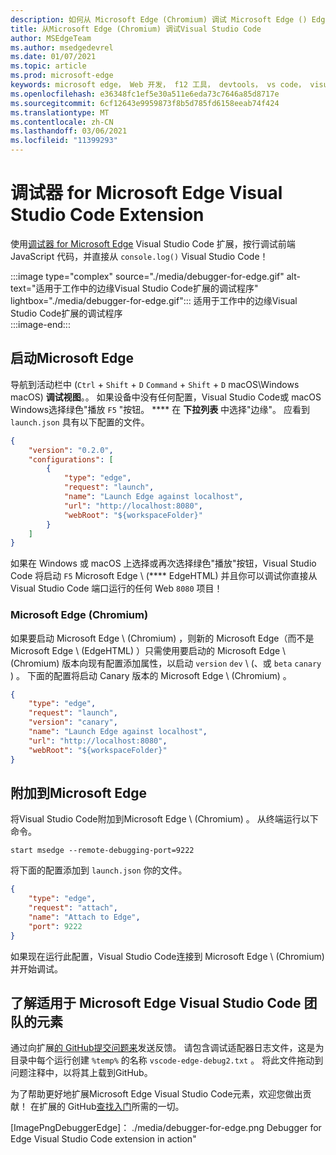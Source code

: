 ```yaml
---
description: 如何从 Microsoft Edge (Chromium) 调试 Microsoft Edge () EdgeHTML Visual Studio Code
title: 从Microsoft Edge (Chromium) 调试Visual Studio Code
author: MSEdgeTeam
ms.author: msedgedevrel
ms.date: 01/07/2021
ms.topic: article
ms.prod: microsoft-edge
keywords: microsoft edge， Web 开发， f12 工具， devtools， vs code， visual studio code， debugger
ms.openlocfilehash: e36348fc1ef5e30a511e6eda73c7646a85d8717e
ms.sourcegitcommit: 6cf12643e9959873f8b5d785fd6158eeab74f424
ms.translationtype: MT
ms.contentlocale: zh-CN
ms.lasthandoff: 03/06/2021
ms.locfileid: "11399293"
---
```

# <a name="debugger-for-microsoft-edge-visual-studio-code-extension"></a>调试器 for Microsoft Edge Visual Studio Code Extension  

使用[调试器 for Microsoft Edge][VisualstudioMarketplaceDebuggerMicrosoftEdge] Visual Studio Code 扩展，按行调试前端 JavaScript 代码，并直接从 `console.log()` Visual Studio Code！ [][VisualstudioCode]  

:::image type="complex" source="./media/debugger-for-edge.gif" alt-text="适用于工作中的边缘Visual Studio Code扩展的调试程序" lightbox="./media/debugger-for-edge.gif":::
   适用于工作中的边缘Visual Studio Code扩展的调试程序  
:::image-end:::

<!--![Debugger for Edge Visual Studio Code extension at work][ImageGifDebuggerEdge]  -->  

## <a name="launching-microsoft-edge"></a>启动Microsoft Edge  

导航到活动栏中 (`Ctrl` + `Shift` + `D` `Command` + `Shift` + `D` macOS\Windows macOS\) **调试视图**。。  如果设备中没有任何配置，Visual Studio Code或 macOS Windows选择绿色"播放 `F5` "按钮。 ****  在 **下拉列表** 中选择"边缘"。  应看到 `launch.json` 具有以下配置的文件。  

```json
{
    "version": "0.2.0",
    "configurations": [
        {
            "type": "edge",
            "request": "launch",
            "name": "Launch Edge against localhost",
            "url": "http://localhost:8080",
            "webRoot": "${workspaceFolder}"
        }
    ]
}
```  

如果在 Windows 或 macOS 上选择或再次选择绿色"播放"按钮，Visual Studio Code 将启动 `F5` Microsoft Edge \ (**** EdgeHTML\) 并且你可以调试你直接从 Visual Studio Code 端口运行的任何 Web `8080` 项目！  

### <a name="microsoft-edge-chromium"></a>Microsoft Edge (Chromium)  

如果要启动 Microsoft Edge \ (Chromium\) ，则新的 Microsoft Edge（而不是 Microsoft Edge \ (EdgeHTML\) ）只需使用要启动的 Microsoft Edge \ (Chromium\) 版本向现有配置添加属性，以启动 `version` `dev` \ (、或 `beta` `canary` \) 。  下面的配置将启动 Canary 版本的 Microsoft Edge \ (Chromium\) 。  

```json
{
    "type": "edge",
    "request": "launch",
    "version": "canary",
    "name": "Launch Edge against localhost",
    "url": "http://localhost:8080",
    "webRoot": "${workspaceFolder}"
}
```  

## <a name="attaching-to-microsoft-edge"></a>附加到Microsoft Edge  

将Visual Studio Code附加到Microsoft Edge \ (Chromium\) 。  从终端运行以下命令。  

```shell
start msedge --remote-debugging-port=9222
```  

将下面的配置添加到 `launch.json` 你的文件。   

```json
{
    "type": "edge",
    "request": "attach",
    "name": "Attach to Edge",
    "port": 9222
}
```  

如果现在运行此配置，Visual Studio Code连接到 Microsoft Edge \ (Chromium\) 并开始调试。  

## <a name="getting-in-touch-with-the-elements-for-microsoft-edge-visual-studio-code-extension-team"></a>了解适用于 Microsoft Edge Visual Studio Code 团队的元素    

通过向扩展[的 GitHub][GithubMicrosoftVscodeEdgeDebug2NewIssue][提交问题来][GithubMicrosoftVscodeEdgeDebug2]发送反馈。  请包含调试适配器日志文件，这是为目录中每个运行创建 `%temp%` 的名称 `vscode-edge-debug2.txt` 。  将此文件拖动到问题注释中，以将其上载到GitHub。  

为了帮助更好地扩展Microsoft Edge Visual Studio Code元素，欢迎您做出贡献！  在扩展的 GitHub[查找入门][GithubMicrosoftVscodeEdgeDebug2]所需的一切。  


<!-- image links -->  

<!--[ImageGifDebuggerEdge]: ./media/debugger-for-edge.gif "Debugger for Edge Visual Studio Code extension in action"  -->  
[ImagePngDebuggerEdge]： ./media/debugger-for-edge.png Debugger for Edge Visual Studio Code extension in action"  

<!--links -->  

[VisualstudioCode]: https://code.visualstudio.com "Visual Studio Code"  
[VisualStudioCodeDocs]: https://code.visualstudio.com/Docs "文档|Visual Studio Code"   

[GithubMicrosoftVscodeEdgeDebug2]: https://github.com/Microsoft/vscode-edge-debug2 "microsoft/vscode-edge-debug2 |GitHub"  
[GithubMicrosoftVscodeEdgeDebug2NewIssue]: https://github.com/Microsoft/vscode-edge-debug2/issues/new "新问题 - microsoft/vscode-edge-debug2 |GitHub"  

[VisualstudioMarketplaceDebuggerMicrosoftEdge]: https://marketplace.visualstudio.com/items?itemName=msjsdiag.debugger-for-edge " Microsoft Edge 调试程序 | Visual Studio Marketplace"  

